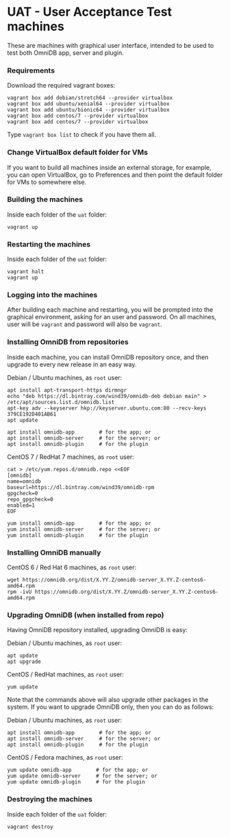 # UAT - User Acceptance Test machines

These are machines with graphical user interface, intended to be used to test
both OmniDB app, server and plugin.


### Requirements

Download the required vagrant boxes:

```
vagrant box add debian/stretch64 --provider virtualbox
vagrant box add ubuntu/xenial64 --provider virtualbox
vagrant box add ubuntu/bionic64 --provider virtualbox
vagrant box add centos/7 --provider virtualbox
vagrant box add centos/7 --provider virtualbox
```

Type `vagrant box list` to check if you have them all.


### Change VirtualBox default folder for VMs

If you want to build all machines inside an external storage, for example, you
can open VirtualBox, go to Preferences and then point the default folder for
VMs to somewhere else.


### Building the machines

Inside each folder of the `uat` folder:

```
vagrant up
```


### Restarting the machines

Inside each folder of the `uat` folder:

```
vagrant halt
vagrant up
```


### Logging into the machines

After building each machine and restarting, you will be prompted into the
graphical environment, asking for an user and password. On all machines, user
will be `vagrant` and password will also be `vagrant`.


### Installing OmniDB from repositories

Inside each machine, you can install OmniDB repository once, and then upgrade
to every new release in an easy way.

Debian / Ubuntu machines, as `root` user:

```
apt install apt-transport-https dirmngr
echo "deb https://dl.bintray.com/wind39/omnidb-deb debian main" > /etc/apt/sources.list.d/omnidb.list
apt-key adv --keyserver hkp://keyserver.ubuntu.com:80 --recv-keys 379CE192D401AB61
apt update

apt install omnidb-app        # for the app; or
apt install omnidb-server     # for the server; or
apt install omnidb-plugin     # for the plugin
```

CentOS 7 / RedHat 7 machines, as `root` user:

```
cat > /etc/yum.repos.d/omnidb.repo <<EOF
[omnidb]
name=omnidb
baseurl=https://dl.bintray.com/wind39/omnidb-rpm
gpgcheck=0
repo_gpgcheck=0
enabled=1
EOF

yum install omnidb-app        # for the app; or
yum install omnidb-server     # for the server; or
yum install omnidb-plugin     # for the plugin
```


### Installing OmniDB manually

CentOS 6 / Red Hat 6 machines, as `root` user:

```
wget https://omnidb.org/dist/X.YY.Z/omnidb-server_X.YY.Z-centos6-amd64.rpm
rpm -ivU https://omnidb.org/dist/X.YY.Z/omnidb-server_X.YY.Z-centos6-amd64.rpm
```


### Upgrading OmniDB (when installed from repo)

Having OmniDB repository installed, upgrading OmniDB is easy:

Debian / Ubuntu machines, as `root` user:

```
apt update
apt upgrade
```

CentOS / RedHat machines, as `root` user:

```
yum update
```

Note that the commands above will also upgrade other packages in the system. If
you want to upgrade OmniDB only, then you can do as follows:

Debian / Ubuntu machines, as `root` user:

```
apt install omnidb-app        # for the app; or
apt install omnidb-server     # for the server; or
apt install omnidb-plugin     # for the plugin
```

CentOS / Fedora machines, as `root` user:

```
yum update omnidb-app        # for the app; or
yum update omnidb-server     # for the server; or
yum update omnidb-plugin     # for the plugin
```


### Destroying the machines

Inside each folder of the `uat` folder:

```
vagrant destroy
```
